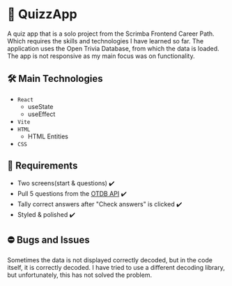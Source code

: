 # :game_die: QuizzApp
A quiz app that is a solo project from the Scrimba Frontend Career Path. Which requires the skills and technologies I have learned so far. The application uses the Open Trivia Database, from which the data is loaded. The app is not responsive as my main focus was on functionality.

## :hammer_and_wrench: Main Technologies
* `React`
  * useState
  * useEffect
* `Vite`
* `HTML`
  * HTML Entities
* `CSS`

## :dart: Requirements
-  Two screens(start & questions) :heavy_check_mark:
-  Pull 5 questions from the [OTDB API](https://opentdb.com/) :heavy_check_mark:
-  Tally correct answers after "Check answers" is clicked :heavy_check_mark:
-  Styled & polished :heavy_check_mark:

## :no_entry: Bugs and Issues
 Sometimes the data is not displayed correctly decoded, but in the code itself, it is correctly decoded. I have tried to use a different decoding library, but unfortunately, this has not solved the problem.
